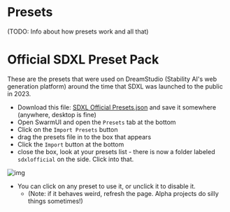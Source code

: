 # Presets

(TODO: Info about how presets work and all that)

# Official SDXL Preset Pack

These are the presets that were used on DreamStudio (Stability AI's web generation platform) around the time that SDXL was launched to the public in 2023.

- Download this file: [SDXL Official Presets.json](https://github.com/modpotato/SwarmUI/releases/download/0.6.5-Beta/SDXL.Official.Presets.json) and save it somewhere (anywhere, desktop is fine)
- Open SwarmUI and open the `Presets` tab at the bottom
- Click on the `Import Presets` button
- drag the presets file in to the box that appears
- Click the `Import` button at the bottom
- close the box, look at your presets list - there is now a folder labeled `sdxlofficial` on the side. Click into that.

![img](/docs/images/presets.png)

- You can click on any preset to use it, or unclick it to disable it.
    - (Note: if it behaves weird, refresh the page. Alpha projects do silly things sometimes!)
